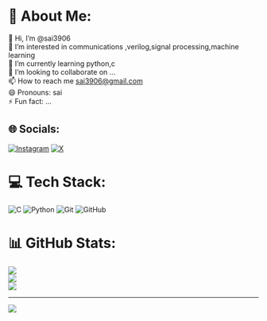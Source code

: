 # 💫 About Me:
👋 Hi, I’m @sai3906<br>👀 I’m interested in communications ,verilog,signal processing,machine learning<br>🌱 I’m currently learning python,c<br>💞️ I’m looking to collaborate on ...<br>📫 How to reach me sai3906@gmail.com<br>😄 Pronouns: sai<br>⚡ Fun fact: ...


## 🌐 Socials:
[![Instagram](https://img.shields.io/badge/Instagram-%23E4405F.svg?logo=Instagram&logoColor=white)](https://instagram.com/@saivallamkonda) [![X](https://img.shields.io/badge/X-black.svg?logo=X&logoColor=white)](https://x.com/@sai3906) 

# 💻 Tech Stack:
![C](https://img.shields.io/badge/c-%2300599C.svg?style=for-the-badge&logo=c&logoColor=white) ![Python](https://img.shields.io/badge/python-3670A0?style=for-the-badge&logo=python&logoColor=ffdd54) ![Git](https://img.shields.io/badge/git-%23F05033.svg?style=for-the-badge&logo=git&logoColor=white) ![GitHub](https://img.shields.io/badge/github-%23121011.svg?style=for-the-badge&logo=github&logoColor=white)
# 📊 GitHub Stats:
![](https://github-readme-stats.vercel.app/api?username=sai3906&theme=dark&hide_border=false&include_all_commits=true&count_private=false)<br/>
![](https://github-readme-streak-stats.herokuapp.com/?user=sai3906&theme=dark&hide_border=false)<br/>
![](https://github-readme-stats.vercel.app/api/top-langs/?username=sai3906&theme=dark&hide_border=false&include_all_commits=true&count_private=false&layout=compact)

---
[![](https://visitcount.itsvg.in/api?id=sai3906&icon=0&color=0)](https://visitcount.itsvg.in)

<!-- Proudly created with GPRM ( https://gprm.itsvg.in ) -->